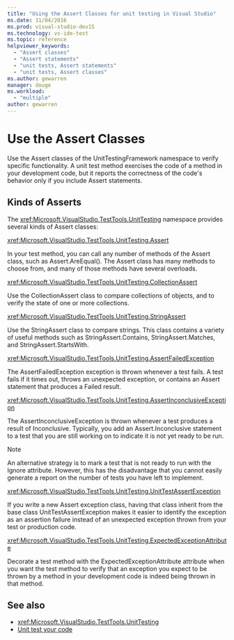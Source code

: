```yaml
---
title: "Using the Assert Classes for unit testing in Visual Studio"
ms.date: 11/04/2016
ms.prod: visual-studio-dev15
ms.technology: vs-ide-test
ms.topic: reference
helpviewer_keywords: 
  - "Assert classes"
  - "Assert statements"
  - "unit tests, Assert statements"
  - "unit tests, Assert classes"
ms.author: gewarren
manager: douge
ms.workload: 
  - "multiple"
author: gewarren
---
```

# Use the Assert Classes

Use the Assert classes of the UnitTestingFramework namespace to verify specific functionality. A unit test method exercises the code of a method in your development code, but it reports the correctness of the code's behavior only if you include Assert statements.

## Kinds of Asserts

 The <xref:Microsoft.VisualStudio.TestTools.UnitTesting> namespace provides several kinds of Assert classes:

 <xref:Microsoft.VisualStudio.TestTools.UnitTesting.Assert>

 In your test method, you can call any number of methods of the Assert class, such as Assert.AreEqual(). The Assert class has many methods to choose from, and many of those methods have several overloads.

 <xref:Microsoft.VisualStudio.TestTools.UnitTesting.CollectionAssert>

 Use the CollectionAssert class to compare collections of objects, and to verify the state of one or more collections.

 <xref:Microsoft.VisualStudio.TestTools.UnitTesting.StringAssert>

 Use the StringAssert class to compare strings. This class contains a variety of useful methods such as StringAssert.Contains, StringAssert.Matches, and StringAssert.StartsWith.

 <xref:Microsoft.VisualStudio.TestTools.UnitTesting.AssertFailedException>

 The AssertFailedException exception is thrown whenever a test fails. A test fails if it times out, throws an unexpected exception, or contains an Assert statement that produces a Failed result.

 <xref:Microsoft.VisualStudio.TestTools.UnitTesting.AssertInconclusiveException>

 The AssertInconclusiveException is thrown whenever a test produces a result of Inconclusive. Typically, you add an Assert.Inconclusive statement to a test that you are still working on to indicate it is not yet ready to be run.

> [!NOTE]
> An alternative strategy is to mark a test that is not ready to run with the Ignore attribute. However, this has the disadvantage that you cannot easily generate a report on the number of tests you have left to implement.

 <xref:Microsoft.VisualStudio.TestTools.UnitTesting.UnitTestAssertException>

 If you write a new Assert exception class, having that class inherit from the base class UnitTestAssertException makes it easier to identify the exception as an assertion failure instead of an unexpected exception thrown from your test or production code.

 <xref:Microsoft.VisualStudio.TestTools.UnitTesting.ExpectedExceptionAttribute>

 Decorate a test method with the ExpectedExceptionAttribute attribute when you want the test method to verify that an exception you expect to be thrown by a method in your development code is indeed being thrown in that method.

## See also

- <xref:Microsoft.VisualStudio.TestTools.UnitTesting>
- [Unit test your code](../test/unit-test-your-code.md)
